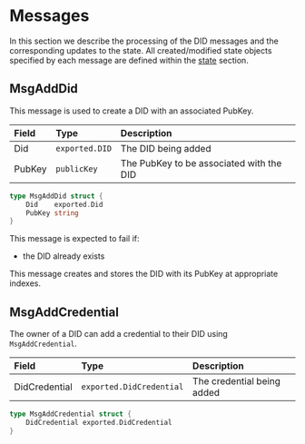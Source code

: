 # Messages

In this section we describe the processing of the DID messages and the corresponding updates to the state. All created/modified state objects specified by each message are defined within the [state](01_state.md) section.

## MsgAddDid

This message is used to create a DID with an associated PubKey.

| **Field** | **Type**       | **Description** |
|:----------|:---------------|:----------------|
| Did       | `exported.DID` | The DID being added 
| PubKey    | `publicKey`    | The PubKey to be associated with the DID

```go
type MsgAddDid struct {
	Did    exported.Did
	PubKey string
}
```

This message is expected to fail if:
- the DID already exists

This message creates and stores the DID with its PubKey at appropriate indexes.

## MsgAddCredential 

The owner of a DID can add a credential to their DID using `MsgAddCredential`.

| **Field**     | **Type**                 | **Description** |
|:--------------|:-------------------------|:----------------|
| DidCredential | `exported.DidCredential` | The credential being added 

```go
type MsgAddCredential struct {
	DidCredential exported.DidCredential
}
```
